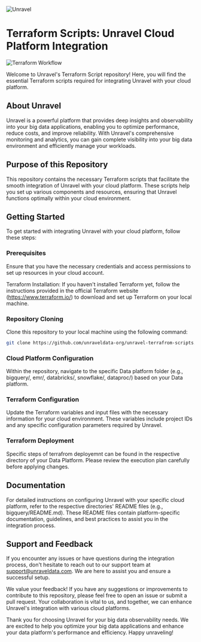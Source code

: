 ![Unravel](https://www.unraveldata.com/wp-content/themes/unravel-child/src/images/unLogo.svg)  

# Terraform Scripts: Unravel Cloud Platform Integration
![Terraform Workflow](https://github.com/unraveldata-org/unravel-terraform-scripts/actions/workflows/run-prcheck.yml/badge.svg)

Welcome to Unravel's Terraform Script repository! Here, you will find the essential Terraform scripts required for  integrating Unravel with your cloud platform.

## About Unravel
Unravel is a powerful platform that provides deep insights and observability into your big data applications, enabling you to optimize performance, reduce costs, and improve reliability. With Unravel's comprehensive monitoring and analytics, you can gain complete visibility into your big data environment and efficiently manage your workloads.

## Purpose of this Repository
This repository contains the necessary Terraform scripts that facilitate the smooth integration of Unravel with your cloud platform. These scripts help you set up various components and resources, ensuring that Unravel functions optimally within your cloud environment.

## Getting Started
To get started with integrating Unravel with your cloud platform, follow these steps:

### Prerequisites
Ensure that you have the necessary credentials and access permissions to set up resources in your cloud account.

Terraform Installation: If you haven't installed Terraform yet, follow the instructions provided in the official Terraform website (https://www.terraform.io/) to download and set up Terraform on your local machine.

### Repository Cloning
Clone this repository to your local machine using the following command:

```bash
git clone https://github.com/unraveldata-org/unravel-terrafrom-scripts.git
```

### Cloud Platform Configuration
Within the repository, navigate to the specific Data platform folder (e.g., bigquery/, emr/, databricks/, snowflake/, dataproc/) based on your Data platform.

### Terraform Configuration
Update the Terraform variables and input files with the necessary information for your cloud environment. These variables include project IDs and any specific configuration parameters required by Unravel.

### Terraform Deployment
Specific steps of terrafrom deployemnt can be found in the respective directory of your Data Platform. Please review the execution plan carefully before applying changes.

## Documentation
For detailed instructions on configuring Unravel with your specific cloud platform, refer to the respective directories' README files (e.g., bigquery/README.md). These README files contain platform-specific documentation, guidelines, and best practices to assist you in the integration process.

## Support and Feedback
If you encounter any issues or have questions during the integration process, don't hesitate to reach out to our support team at support@unraveldata.com. We are here to assist you and ensure a successful setup.

We value your feedback! If you have any suggestions or improvements to contribute to this repository, please feel free to open an issue or submit a pull request. Your collaboration is vital to us, and together, we can enhance Unravel's integration with various cloud platforms.

Thank you for choosing Unravel for your big data observability needs. We are excited to help you optimize your big data applications and enhance your data platform's performance and efficiency. Happy unraveling!





